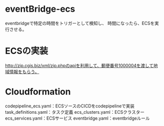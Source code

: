 # eventBridge-ecs
eventbridgeで特定の時間をトリガーとして検知し、
時間になったら、ECSを実行させる。

# ECSの実装
http://zip.cgis.biz/xml/zip.phpのapiを利用して、郵便番号1000004を渡して地域情報をもらう。

# Cloudformation
codepipeline_ecs.yaml：ECSソースのCICDをcodepipelineで実装
task_definitions.yaml：タスク定義
ecs_clusters.yaml：ECSクラスター
ecs_services.yaml：ECSサービス
eventbridge.yaml：eventbridgeルール
